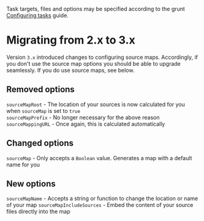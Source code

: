Task targets, files and options may be specified according to the grunt [Configuring tasks](http://gruntjs.com/configuring-tasks) guide.

# Migrating from 2.x to 3.x

Version `3.x` introduced changes to configuring source maps. Accordingly, if you don't use the source map options you should be able to upgrade seamlessly. If you do use source maps, see below.

## Removed options

`sourceMapRoot` - The location of your sources is now calculated for you when `sourceMap` is set to `true`  
`sourceMapPrefix` - No longer necessary for the above reason  
`sourceMappingURL` - Once again, this is calculated automatically

## Changed options

`sourceMap` - Only accepts a `Boolean` value. Generates a map with a default name for you  

## New options

`sourceMapName` - Accepts a string or function to change the location or name of your map
`sourceMapIncludeSources` - Embed the content of your source files directly into the map
